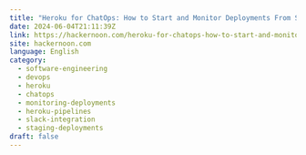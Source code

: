 ```yaml
---
title: "Heroku for ChatOps: How to Start and Monitor Deployments From Slack"
date: 2024-06-04T21:11:39Z
link: https://hackernoon.com/heroku-for-chatops-how-to-start-and-monitor-deployments-from-slack?source=rss&utm_medium=RSS&utm_source=news.12bit.vn
site: hackernoon.com
language: English
category:
  - software-engineering
  - devops
  - heroku
  - chatops
  - monitoring-deployments
  - heroku-pipelines
  - slack-integration
  - staging-deployments
draft: false
---
```

